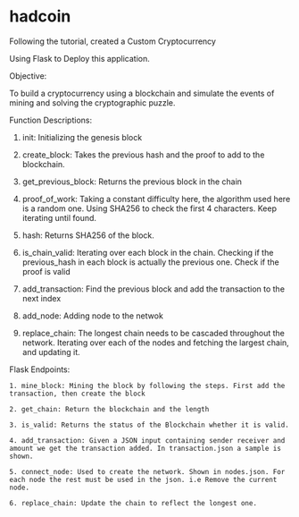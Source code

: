 # hadcoin
Following the tutorial, created a Custom Cryptocurrency

Using Flask to Deploy this application.

Objective:

To build a cryptocurrency using a blockchain and simulate the events of mining and solving the cryptographic puzzle.


Function Descriptions:

1. init: Initializing the genesis block

2. create_block: Takes the previous hash and the proof to add to 
the blockchain.

3. get_previous_block: Returns the previous block in the chain

4. proof_of_work: Taking a constant difficulty here, the algorithm used here is a random one. Using SHA256 to check the first 4 characters. Keep iterating until found.

5. hash: Returns SHA256 of the block.

6. is_chain_valid: Iterating over each block in the chain. Checking if the previous_hash in each block is actually the previous one. Check if the proof is valid

7. add_transaction: Find the previous block and add the transaction to the next index

8. add_node: Adding node to the netwok 

9. replace_chain: The longest chain needs to be cascaded throughout the network. Iterating over each of the nodes and fetching the largest chain, and updating it.

Flask Endpoints:
	
	1. mine_block: Mining the block by following the steps. First add the transaction, then create the block
	
	2. get_chain: Return the blockchain and the length

	3. is_valid: Returns the status of the Blockchain whether it is valid.
	
	4. add_transaction: Given a JSON input containing sender receiver and amount we get the transaction added. In transaction.json a sample is shown.

	5. connect_node: Used to create the network. Shown in nodes.json. For each node the rest must be used in the json. i.e Remove the current node.

	6. replace_chain: Update the chain to reflect the longest one.
